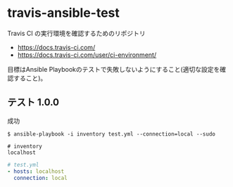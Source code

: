 # travis-ansible-test

Travis CI の実行環境を確認するためのリポジトリ

* https://docs.travis-ci.com/
* https://docs.travis-ci.com/user/ci-environment/

目標はAnsible Playbookのテストで失敗しないようにすること(適切な設定を確認すること)。

## テスト 1.0.0

成功

```
$ ansible-playbook -i inventory test.yml --connection=local --sudo
```

```
# inventory
localhost
```

```yaml
# test.yml
- hosts: localhost
  connection: local
```
